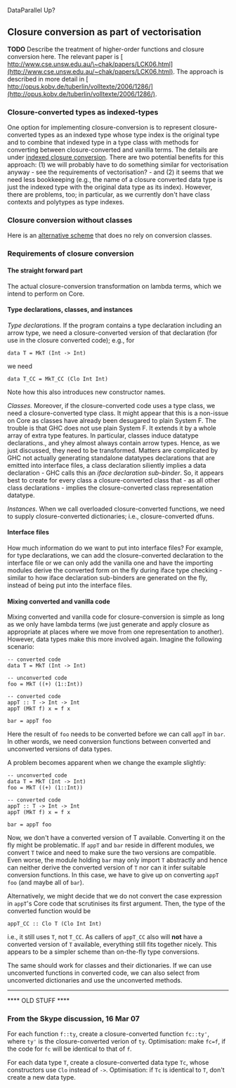 
DataParallel Up?


## Closure conversion as part of vectorisation



**TODO** Describe the treatment of higher-order functions and closure conversion here. The relevant paper is [
http://www.cse.unsw.edu.au/\~chak/papers/LCK06.html](http://www.cse.unsw.edu.au/~chak/papers/LCK06.html). The approach is described in more detail in [
http://opus.kobv.de/tuberlin/volltexte/2006/1286/](http://opus.kobv.de/tuberlin/volltexte/2006/1286/).


### Closure-converted types as indexed-types



One option for implementing closure-conversion is to represent closure-converted types as an indexed type whose type index is the original type and to combine that indexed type in a type class with methods for converting between closure-converted and vanilla terms.  The details are under [indexed closure conversion](data-parallel/closure-conversion/indexed).  There are two potential benefits for this approach: (1) we will probably have to do something similar for vectorisation anyway - see the requirements of vectorisation? - and (2) it seems that we need less bookkeeping (e.g., the name of a closure converted data type is just the indexed type with the original data type as its index).  However, there are problems, too; in particular, as we currently don't have class contexts and polytypes as type indexes.


### Closure conversion without classes



Here is an [alternative scheme](data-parallel/closure-conversion/class-less) that does no rely on conversion classes.


### Requirements of closure conversion


#### The straight forward part



The actual closure-conversion transformation on lambda terms, which we intend to perform on Core.


#### Type declarations, classes, and instances



*Type declarations.*
If the program contains a type declaration including an arrow type, we need a closure-converted version of that declaration (for use in the closure converted code); e.g., for


```wiki
data T = MkT (Int -> Int)
```


we need


```wiki
data T_CC = MkT_CC (Clo Int Int)
```


Note how this also introduces new constructor names.



*Classes.*
Moreover, if the closure-converted code uses a type class, we need a closure-converted type class.  It might appear that this is a non-issue on Core as classes have already been desugared to plain System F.  The trouble is that GHC does not use plain System F.  It extends it by a whole array of extra type features.  In particular, classes induce datatype declarations., and yhey almost always contain arrow types.  Hence, as we just discussed, they need to be transformed.  Matters are complicated by GHC not actually generating standalone datatypes declarations that are emitted into interface files, a class declaration siliently implies a data declaration - GHC calls this an *iface declaration sub-binder*.  So, it appears best to create for every class a closure-converted class that - as all other class declarations - implies the closure-converted class representation datatype.



*Instances.*
When we call overloaded closure-converted functions, we need to supply closure-converted dictionaries; i.e., closure-converted dfuns.  


#### Interface files



How much information do we want to put into interface files?  For example, for type declarations, we can add the closure-converted declaration to the interface file or we can only add the vanilla one and have the importing modules derive the converted form on the fly during iface type checking - similar to how iface declaration sub-binders are generated on the fly, instead of being put into the interface files.


#### Mixing converted and vanilla code



Mixing converted and vanilla code for closure-conversion is simple as long as we only have lambda terms (we just generate and apply closure as appropriate at places where we move from one representation to another).  However, data types make this more involved again.  Imagine the following scenario:


```wiki
-- converted code
data T = MkT (Int -> Int)

-- unconverted code
foo = MkT ((+) (1::Int))

-- converted code
appT :: T -> Int -> Int
appT (MkT f) x = f x

bar = appT foo
```


Here the result of `foo` needs to be converted before we can call `appT` in `bar`.  In other words, we need conversion functions between converted and unconverted versions of data types.



A problem becomes apparent when we change the example slightly:


```wiki
-- unconverted code
data T = MkT (Int -> Int)
foo = MkT ((+) (1::Int))

-- converted code
appT :: T -> Int -> Int
appT (MkT f) x = f x

bar = appT foo
```


Now, we don't have a converted version of T available.  Converting it on the fly might be problematic.  If `appT` and `bar` reside in different modules, we convert `T` twice and need to make sure the two versions are compatible.  Even worse, the module holding `bar` may only import `T` abstractly and hence can neither derive the converted version of `T` nor can it infer  suitable conversion functions.  In this case, we have to give up on converting `appT foo` (and maybe all of `bar`).



Alternatively, we might decide that we do not convert the case expression in `appT`'s Core code that scrutinises its first argument.  Then, the type of the converted function would be


```wiki
appT_CC :: Clo T (Clo Int Int)
```


i.e., it still uses `T`, not `T_CC`.  As callers of `appT_CC` also will **not** have a converted version of `T` available, everything still fits together nicely.  This appears to be a simpler scheme than on-the-fly type conversions.



The same should work for classes and their dictionaries.  If we can use unconverted functions in converted code, we can also select from unconverted dictionaries and use the unconverted methods.


---



**** OLD STUFF ****


### From the Skype discussion, 16 Mar 07



For each function `f::ty`, create a closure-converted function `fc::ty'`, where `ty'` is the closure-converted verion of `ty`.
Optimisation: make `fc=f`, if the code for `fc` will be identical to that of `f`.  



For each data type `T`, create a closure-converted data type `Tc`, whose constructors use `Clo` instead of `->`.  Optimisation: if `Tc` is identical to `T`, don't create a new data type.


